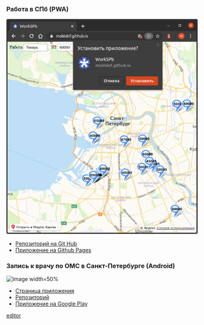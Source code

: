 ### Работа в СПб (PWA)
![Image](https://github.com/mobiskif/JobSpb_PWA/blob/master/2.png)
- [Репозиторий на Git Hub](https://github.com/mobiskif/JobSpb_PWA)
- [Приложение на Github Pages](https://mobiskif.github.io/JobSpb_PWA)

### Запись к врачу по ОМС в Санкт-Петербурге (Android)
![Image width=50%](https://github.com/mobiskif/Healthy_ANDROID/blob/master/5.png)
- [Страница приложения](http://mobiskif.github.io/Healthy_ANDROID)
- [Репозиторий](https://github.com/mobiskif/Healthy_ANDROID)
- [Приложение на Google Play](https://play.google.com/store/search?q=mobiskif)


<!--
```markdown
Syntax highlighted code block

# Header 1
## Header 2
### Header 3

- Bulleted
- List

1. Numbered
2. List

**Bold** and _Italic_ and `Code` text

[Link](url) and ![Image](src)
```
-->
[editor](https://github.com/mobiskif/mobiskif.github.io/edit/master/README.md)
